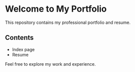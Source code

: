 # Welcome to My Portfolio

This repository contains my professional portfolio and resume. 

## Contents
- Index page
- Resume

Feel free to explore my work and experience.